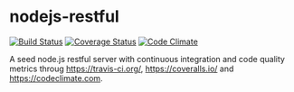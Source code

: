 nodejs-restful
==============

[![Build Status](https://travis-ci.org/guillermocorrea/nodejs-restful.svg?branch=master)](https://travis-ci.org/guillermocorrea/nodejs-restful) [![Coverage Status](https://coveralls.io/repos/guillermocorrea/nodejs-restful/badge.png?branch=master)](https://coveralls.io/r/guillermocorrea/nodejs-restful?branch=master) [![Code Climate](https://codeclimate.com/github/guillermocorrea/nodejs-restful.png)](https://codeclimate.com/github/guillermocorrea/nodejs-restful)

A seed node.js restful server with continuous integration and code quality metrics throug https://travis-ci.org/, https://coveralls.io/ and https://codeclimate.com.
